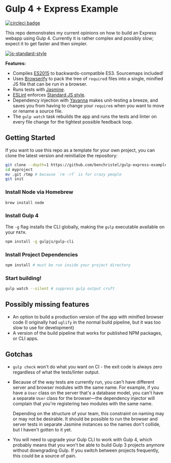 # Gulp 4 + Express Example

[![circleci badge](https://circleci.com/gh/benchristel/gulp-express-example.svg?style=shield&circle-token=ef4a53333c04c001ce37c0877ad1a1628e338d9d)](https://circleci.com/gh/benchristel/gulp-express-example)

This repo demonstrates my current opinions on how to build an Express webapp using Gulp 4. Currently it is rather complex and possibly slow; expect it to get faster and then simpler.

[![js-standard-style](https://cdn.rawgit.com/feross/standard/master/badge.svg)](http://standardjs.com)

**Features:**

- Compiles [ES2015](https://babeljs.io/docs/learn-es2015/) to backwards-compatible ES3. Sourcemaps included!
- Uses [Browserify](http://browserify.org/) to pack the tree of `require`d files into a single, minified JS file that can be run in a browser.
- Runs tests with [Jasmine](http://jasmine.github.io/2.4/introduction.html).
- [ESLint](http://eslint.org/) enforces [Standard JS style](http://standardjs.com).
- Dependency injection with [Yavanna](https://www.npmjs.com/package/@benchristel/yavanna) makes unit-testing a breeze, and saves you from having to change your `require`s when you want to move or rename a source file.
- The `gulp watch` task rebuilds the app and runs the tests and linter on every file change for the tightest possible feedback loop.

## Getting Started

If you want to use this repo as a template for your own project, you can clone the latest version and reinitialize the repository:

```bash
git clone --depth=1 https://github.com/benchristel/gulp-express-example.git myproject
cd myproject
mv .git /tmp # because `rm -rf` is for crazy people
git init
```

### Install Node via Homebrew

```bash
brew install node
```

### Install Gulp 4

The `-g` flag installs the CLI globally, making the `gulp` executable available on your `PATH`.

```bash
npm install -g gulpjs/gulp-cli
```

### Install Project Dependencies

```bash
npm install # must be run inside your project directory
```

### Start building!

```bash
gulp watch --silent # suppress gulp output cruft
```

## Possibly missing features

- An option to build a production version of the app with minified browser code (I originally had `uglify` in the normal build pipeline, but it was too slow to use for development)
- A version of the build pipeline that works for published NPM packages, or CLI apps.

## Gotchas

- `gulp check` won't do what you want on CI - the exit code is always zero regardless of what the tests/linter output.
- Because of the way tests are currently run, you can't have different server and browser modules with the same name. For example, if you have a `User` class on the server that's a database model, you can't have a separate `User` class for the browser—the dependency injector will complain that you're registering two modules with the same name.

  Depending on the structure of your team, this constraint on naming may or may not be desirable. It should be possible to run the browser and server tests in separate Jasmine instances so the names don't collide, but I haven't gotten to it yet.
- You will need to upgrade your Gulp CLI to work with Gulp 4, which probably means that you won't be able to build Gulp 3 projects anymore without downgrading Gulp. If you switch between projects frequently, this could be a source of pain.
